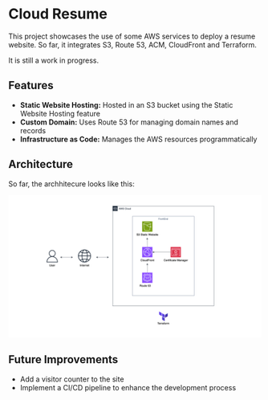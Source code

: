 # Cloud Resume

This project showcases the use of some AWS services to deploy a resume website.
So far, it integrates S3, Route 53, ACM, CloudFront and Terraform.

It is still a work in progress.

## Features

- **Static Website Hosting:** Hosted in an S3 bucket using the Static Website Hosting feature
- **Custom Domain:** Uses Route 53  for managing domain names and records
- **Infrastructure as Code:** Manages the AWS resources programmatically


## Architecture

So far, the archhitecure looks like this:

![Architecture diagram](architecture.png)



## Future Improvements

- Add a visitor counter to the site
- Implement a CI/CD pipeline to enhance the development process
